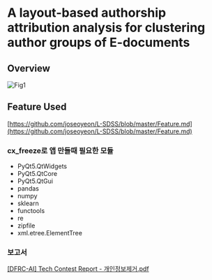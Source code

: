 # A layout-based authorship attribution analysis for clustering author groups of E-documents

## Overview
![Fig1](https://github.com/joseoyeon/PAPER/assets/46625602/5ce063db-b01b-4db5-b85c-578901466bef)

## Feature Used 
[https://github.com/joseoyeon/L-SDSS/blob/master/Feature.md](https://github.com/joseoyeon/L-SDSS/blob/master/Feature.md)

### cx_freeze로 앱 만들때 필요한 모듈
- PyQt5.QtWidgets
- PyQt5.QtCore
- PyQt5.QtGui
- pandas
- numpy
- sklearn
- functools
- re
- zipfile
- xml.etree.ElementTree

### 보고서 
[[DFRC-AI] Tech Contest Report - 개인정보제거.pdf](https://github.com/user-attachments/files/17245929/DFRC-AI.Tech.Contest.Report.-.pdf)
